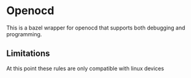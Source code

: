 # Openocd 
This is a bazel wrapper for openocd that supports both debugging and programming. 

## Limitations
At this point these rules are only compatible with linux devices
